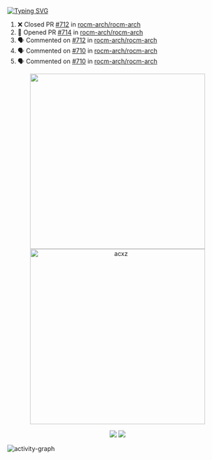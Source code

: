 [![Typing SVG](https://readme-typing-svg.herokuapp.com?size=16&color=AFFFA3&multiline=true&height=75&lines=contributing+to+robotics%2Faerospace%2Fml%2Fgpu+software;packaging+it+for+archlinux;ricer)](https://git.io/typing-svg)

<!--START_SECTION:activity-->
1. ❌ Closed PR [#712](https://github.com/rocm-arch/rocm-arch/pull/712) in [rocm-arch/rocm-arch](https://github.com/rocm-arch/rocm-arch)
2. 💪 Opened PR [#714](https://github.com/rocm-arch/rocm-arch/pull/714) in [rocm-arch/rocm-arch](https://github.com/rocm-arch/rocm-arch)
3. 🗣 Commented on [#712](https://github.com/rocm-arch/rocm-arch/issues/712) in [rocm-arch/rocm-arch](https://github.com/rocm-arch/rocm-arch)
4. 🗣 Commented on [#710](https://github.com/rocm-arch/rocm-arch/issues/710) in [rocm-arch/rocm-arch](https://github.com/rocm-arch/rocm-arch)
5. 🗣 Commented on [#710](https://github.com/rocm-arch/rocm-arch/issues/710) in [rocm-arch/rocm-arch](https://github.com/rocm-arch/rocm-arch)
<!--END_SECTION:activity-->

<p align="center">
  <img width="400em" src=https://github-readme-stats.vercel.app/api?username=acxz&include_all_commits=true&show_icons=true />
  <img width="400em" src="https://github-readme-streak-stats.herokuapp.com/?user=acxz&" alt="acxz" />
</p>

<p align="center">
  <img src=https://github-readme-stats.vercel.app/api/top-langs/?username=acxz&layout=compact />
  <img src=https://github-profile-trophy.vercel.app/?username=acxz&row=2&column=4 />
</p>

![activity-graph](https://activity-graph.herokuapp.com/graph?username=acxz&theme=aqua)
